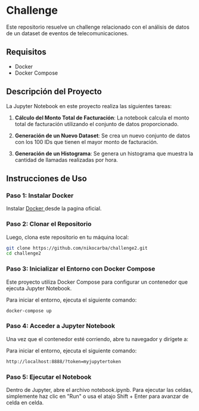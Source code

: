 # Challenge

Este repositorio resuelve un challenge relacionado con el análisis de datos de un dataset de eventos de telecomunicaciones.

## Requisitos

- Docker
- Docker Compose

## Descripción del Proyecto

La Jupyter Notebook en este proyecto realiza las siguientes tareas:

1. **Cálculo del Monto Total de Facturación**: 
   La notebook calcula el monto total de facturación utilizando el conjunto de datos proporcionado.
   
2. **Generación de un Nuevo Dataset**:
   Se crea un nuevo conjunto de datos con los 100 IDs que tienen el mayor monto de facturación.
   
3. **Generación de un Histograma**:
   Se genera un histograma que muestra la cantidad de llamadas realizadas por hora.

## Instrucciones de Uso

### Paso 1: Instalar Docker

Instalar [Docker ](https://www.docker.com/) desde la pagina oficial.

### Paso 2: Clonar el Repositorio

Luego, clona este repositorio en tu máquina local:

```bash
git clone https://github.com/nikocarba/challenge2.git
cd challenge2
```

### Paso 3: Inicializar el Entorno con Docker Compose
Este proyecto utiliza Docker Compose para configurar un contenedor que ejecuta Jupyter Notebook.

Para iniciar el entorno, ejecuta el siguiente comando:
```bash
docker-compose up
```


### Paso 4: Acceder a Jupyter Notebook
Una vez que el contenedor esté corriendo, abre tu navegador y dirígete a:

Para iniciar el entorno, ejecuta el siguiente comando:
```bash
http://localhost:8888/?token=myjupytertoken
```

### Paso 5: Ejecutar el Notebook
Dentro de Jupyter, abre el archivo notebook.ipynb. Para ejecutar las celdas, simplemente haz clic en "Run" o usa el atajo Shift + Enter para avanzar de celda en celda.
